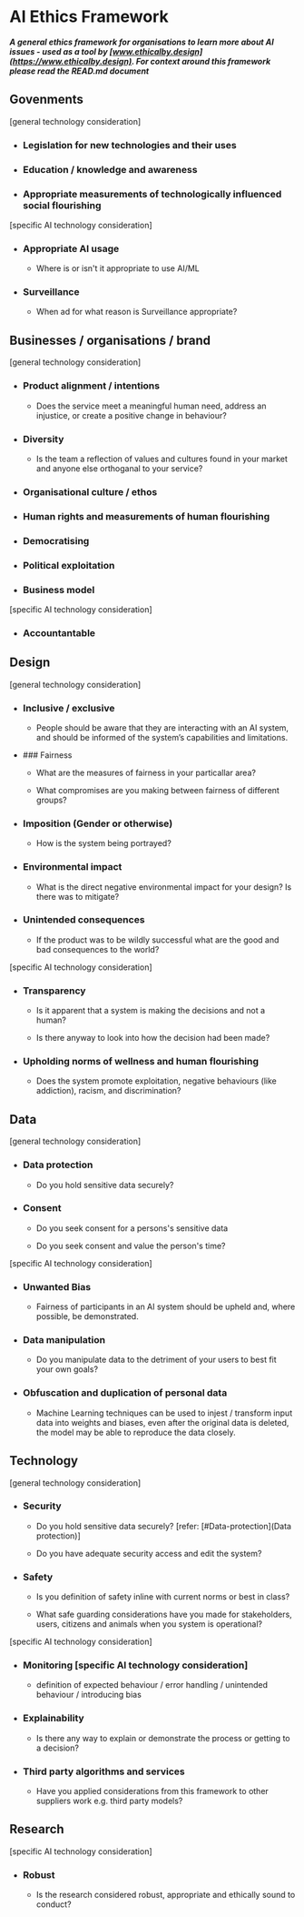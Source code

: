 # AI Ethics Framework

***A general ethics framework for organisations to learn more about AI issues - used as a tool by [www.ethicalby.design](https://www.ethicalby.design). For context around this framework please read the READ.md document***

## Govenments

[general technology consideration]

- ### Legislation for new technologies and their uses

- ### Education / knowledge and awareness

- ### Appropriate measurements of technologically influenced social flourishing

[specific AI technology consideration]

- ### Appropriate AI usage
  
  - Where is or isn't it appropriate to use AI/ML

- ### Surveillance

  - When ad for what reason is Surveillance appropriate?

## Businesses / organisations / brand

[general technology consideration]

- ### Product alignment / intentions
  
  - Does the service meet a meaningful human need, address an injustice, or create a positive change in behaviour?

- ### Diversity

  - Is the team a reflection of values and cultures found in your market and anyone else orthoganal to your service?

- ### Organisational culture / ethos

- ### Human rights and measurements of human flourishing

- ### Democratising

- ### Political exploitation

- ### Business model

[specific AI technology consideration]

- ### Accountantable

## Design

[general technology consideration]

- ### Inclusive / exclusive

  - People should be aware that they are interacting with an AI system, and should be informed of the system’s capabilities and limitations.

- ### Fairness

  - What are the measures of fairness in your particallar area?

  - What compromises are you making between fairness of different groups?

- ### Imposition (Gender or otherwise)

  - How is the system being portrayed?

- ### Environmental impact

  - What is the direct negative environmental impact for your design? Is there was to mitigate?

- ### Unintended consequences

  - If the product was to be wildly successful what are the good and bad consequences to the world?

[specific AI technology consideration]

- ### Transparency

  - Is it apparent that a system is making the decisions and not a human?
  
  - Is there anyway to look into how the decision had been made?

- ### Upholding norms of wellness and human flourishing

  - Does the system promote exploitation, negative behaviours (like addiction), racism, and discrimination?

## Data

[general technology consideration]

- ### Data protection

  - Do you hold sensitive data securely?

- ### Consent

  - Do you seek consent for a persons's sensitive data

  - Do you seek consent and value the person's time?

[specific AI technology consideration]

- ### Unwanted Bias

  - Fairness of participants in an AI system should be upheld and, where possible, be demonstrated.

- ### Data manipulation

  - Do you manipulate data to the detriment of your users to best fit your own goals?

- ### Obfuscation and duplication of personal data

  - Machine Learning techniques can be used to injest / transform input data into weights and biases, even after the original data is deleted, the model may be able to reproduce the data closely.

## Technology

[general technology consideration]

- ### Security

  - Do you hold sensitive data securely? [refer: [#Data-protection](Data protection)]

  - Do you have adequate security access and edit the system?

- ### Safety

  - Is you definition of safety inline with current norms or best in class?

  - What safe guarding considerations have you made for stakeholders, users, citizens and animals when you system is operational?

[specific AI technology consideration]

- ### Monitoring [specific AI technology consideration]
  
  - definition of expected behaviour / error handling / unintended behaviour / introducing bias

- ### Explainability

  - Is there any way to explain or demonstrate the process or getting to a decision?

- ### Third party algorithms and services

  - Have you applied considerations from this framework to other suppliers work e.g. third party models?


## Research

[specific AI technology consideration]

- ### Robust

  - Is the research considered robust, appropriate and ethically sound to conduct?